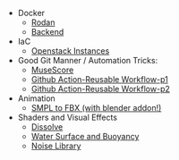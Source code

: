<!--
**softcat477/softcat477** is a ✨ _special_ ✨ repository because its `README.md` (this file) appears on your GitHub profile.

Here are some ideas to get you started:

- 🔭 I’m currently working on ...
- 🌱 I’m currently learning ...
- 👯 I’m looking to collaborate on ...
- 🤔 I’m looking for help with ...
- 💬 Ask me about ...
- 📫 How to reach me: ...
- 😄 Pronouns: ...
- ⚡ Fun fact: ...
-->
- Docker
  - [Rodan](https://github.com/DDMAL/Rodan)
  - [Backend](https://github.com/softcat477/pweb-backend)
- IaC
  - [Openstack Instances](https://github.com/softcat477/openstack-terraform-instance)
- Good Git Manner / Automation Tricks:
  - [MuseScore](https://github.com/musescore/MuseScore/pulls/softcat477)
  - [Github Action-Reusable Workflow-p1](https://github.com/softcat477/reusable-and-composite-actions/tree/main)
  - [Github Action-Reusable Workflow-p2](https://github.com/softcat477/reuse-workflow)
- Animation
  - [SMPL to FBX (with blender addon!)](https://github.com/softcat477/SMPL-to-FBX)
- Shaders and Visual Effects
  - [Dissolve](https://github.com/softcat477/Dissolve)
  - [Water Surface and Buoyancy](https://github.com/softcat477/Water-Surface-Shader)
  - [Noise Library](https://github.com/softcat477/ShaderGallery)
